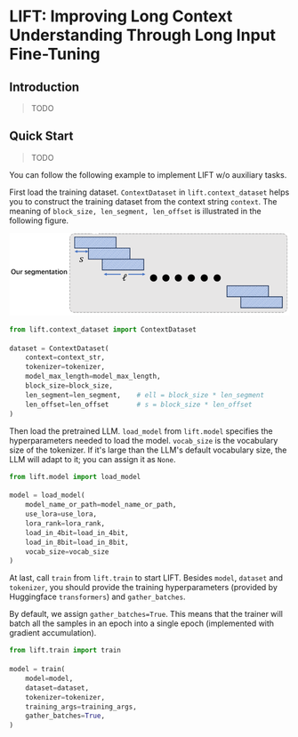 # LIFT: Improving Long Context Understanding Through Long Input Fine-Tuning

## Introduction

> TODO

## Quick Start

> TODO

You can follow the following example to implement LIFT w/o auxiliary tasks.

First load the training dataset. `ContextDataset` in `lift.context_dataset` helps you to construct the training dataset from the context string `context`. The meaning of `block_size, len_segment, len_offset` is illustrated in the following figure.

![segmentation](assets/img/segmentation.png)

```python
from lift.context_dataset import ContextDataset

dataset = ContextDataset(
    context=context_str,
    tokenizer=tokenizer,
    model_max_length=model_max_length,
    block_size=block_size,
    len_segment=len_segment,    # ell = block_size * len_segment
    len_offset=len_offset       # s = block_size * len_offset
)
```

Then load the pretrained LLM. `load_model` from `lift.model` specifies the hyperparameters needed to load the model. `vocab_size` is the vocabulary size of the tokenizer. If it's large than the LLM's default vocabulary size, the LLM will adapt to it; you can assign it as `None`.

```python
from lift.model import load_model

model = load_model(
    model_name_or_path=model_name_or_path,
    use_lora=use_lora,
    lora_rank=lora_rank,
    load_in_4bit=load_in_4bit,
    load_in_8bit=load_in_8bit,
    vocab_size=vocab_size
)
```

At last, call `train` from `lift.train` to start LIFT. Besides `model`, `dataset` and `tokenizer`, you should provide the training hyperparameters (provided by Huggingface `transformers`) and `gather_batches`.

By default, we assign `gather_batches=True`. This means that the trainer will batch all the samples in an epoch into a single epoch (implemented with gradient accumulation).


```python
from lift.train import train

model = train(
    model=model,
    dataset=dataset,
    tokenizer=tokenizer,
    training_args=training_args,
    gather_batches=True,
)
```